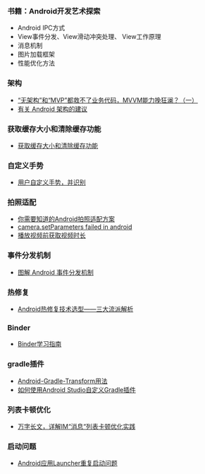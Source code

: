 ### 书籍：Android开发艺术探索

* Android IPC方式
* View事件分发、View滑动冲突处理、 View工作原理
* 消息机制
* 图片加载框架
* 性能优化方法

### 架构

* [“无架构”和“MVP”都救不了业务代码，MVVM能力挽狂澜？（一）](https://juejin.cn/post/7160321701908217864)
* [有关 Android 架构的建议](https://developer.android.com/topic/architecture/recommendations?hl=zh-cn)

### 获取缓存大小和清除缓存功能

* [获取缓存大小和清除缓存功能](https://blog.csdn.net/wwj_748/article/details/42737607)

### 自定义手势

* [用户自定义手势，并识别](https://www.cnblogs.com/bokeofzp/p/4755845.html)

### 拍照适配

* [你需要知道的Android拍照适配方案](https://www.jianshu.com/p/f269bcda335f)
* [camera.setParameters failed in android](https://stackoverflow.com/questions/3890381/camera-setparameters-failed-in-android)
* [播放视频前获取视频时长](https://blog.csdn.net/zlzljake/article/details/49176373)

### 事件分发机制

* [图解 Android 事件分发机制](https://www.jianshu.com/p/e99b5e8bd67b#)

### 热修复

* [Android热修复技术选型——三大流派解析](https://mp.weixin.qq.com/s/uY5N_PSny7_CHOgUA99UjA?spm=5176.doc51416.2.5.77KCxq)

### Binder

* [Binder学习指南](https://weishu.me/2016/01/12/binder-index-for-newer/)

### gradle插件

* [Android-Gradle-Transform用法](https://ljd1996.github.io/2020/04/23/Android-Gradle-Transform%E7%94%A8%E6%B3%95/)
* [如何使用Android Studio自定义Gradle插件](https://www.jianshu.com/p/92504554d727)

### 列表卡顿优化

* [万字长文，详解IM“消息“列表卡顿优化实践](https://juejin.cn/post/7023263810886565902#)

### 启动问题

* [Android应用Launcher重复启动问题](https://www.jianshu.com/p/62ee47a659f1)
